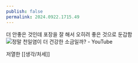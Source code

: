 ```yaml
---
publish: false
permalink: 2024.0922.1715.49
---
```

더 안좋은 것인데 포장을 잘 해서 오히려 좋은 것으로 둔갑함
![정말 천일염이 더 건강한 소금일까? - YouTube](https://www.youtube.com/watch?v=umsrx2xSP68)

저열한 [[생각/처세]]

